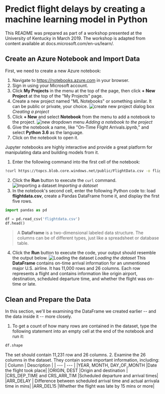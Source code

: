 # Predict flight delays by creating a machine learning model in Python

This README was prepared as part of a workshop presented at the University of Kentucky in March 2019. The workshop is adapted from content available at docs.microsoft.com/en-us/learn/.

## Create an Azure Notebook and Import Data

First, we need to create a new Azure notebook:

1. Navigate to https://notebooks.azure.com in your browser.
2. Sign in using your Microsoft account.
3. Click **My Projects** in the menu at the top of the page, then click **+ New Project** at the top of the "My Projects" page.
4. Create a new project named "ML Notebooks" or something similar. It can be public or private, your choice.
![create new project dialog box](https://docs.microsoft.com/en-us/learn/student-evangelism/predict-flight-delays-with-python/media/1-add-project.png)
*Creating a project*
5. Click **+ New** and select **Notebook** from the menu to add a notebook to the project.
![new dropdown menu](https://docs.microsoft.com/en-us/learn/student-evangelism/predict-flight-delays-with-python/media/1-add-notebook-1.png)
*Adding a notebook to the project*
6. Give the notebook a name, like "On-Time Flight Arrivals.ipynb," and select **Python 3.6** as the language.
7. Click on the notebook to open it.

Jupyter notebooks are highly interactive and provide a great platform for manipulating data and building models from it.

1. Enter the following command into the first cell of the notebook:
```bash
!curl https://topcs.blob.core.windows.net/public/FlightData.csv -o flightdata.csv
```
2. Click the **Run** button to execute the `curl` command.
![Importing a dataset](https://docs.microsoft.com/en-us/learn/student-evangelism/predict-flight-delays-with-python/media/1-import-dataset.png)
*Importing a dataset*
3. In the notebook's second cell, enter the following Python code to: load **flightdata.csv**, create a Pandas DataFrame frome it, and display the first five rows.
```python
import pandas as pd

df = pd.read_csv('flightdata.csv')
df.head()
```
> A **DataFrame** is a two-dimensional labeled data structure. The columns can be of different types, just like a spreadsheet or database table.
4. Click the **Run** button to execute the code, your output should resemble the output below.
![Loading the dataset](https://docs.microsoft.com/en-us/learn/student-evangelism/predict-flight-delays-with-python/media/1-load-dataset.png)
*Loading the dataset*
This **DataFrame** contains on-time arrival information for an unmentioned major U.S. airline. It has 11,000 rows and 26 columns. Each row represents a flight and contains information like origin airport, destination, scheduled departure time, and whether the flight was on-time or late.

## Clean and Prepare the Data

In this section, we'll be examining the DataFrame we created earlier -- and the data inside it -- more closely.
1. To get a count of how many rows are contained in the dataset, type the following statement into an empty cell at the end of the notebook and run it:
```python
df.shape
```
The set should contain 11,231 row and 26 columns.
2. Examine the 26 columns in the dataset. They contain some important information, including:
| Column | Description |
| --- | --- |
|YEAR, MONTH, DAY_OF_MONTH |Date the flight took place|
|ORIGIN, DEST |Origin and destination |
|CRS_DEP_TIME and CRS_ARR_TIM |Scheduled departure and arrival times|
|ARR_DELAY | Difference between scheduled arrival time and actual arrivala time in mins|
|ARR_DEL15 |Whether the flight was late by 15 mins or more|
